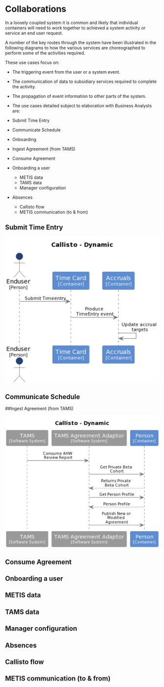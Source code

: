 # Collaborations


In a loosely coupled system it is common and likely that individual containers will need to work together to achieved a system activity or service an end user request.

A number of the key routes through the system have been illustrated in the following diagrams to how the various services are choreographed to perform some  of the activities required. 

These use cases focus on:

- The triggering event from the user or a system event.
- The communication of data to subsidiary services required to complete the activity.
- The propagation of event information to other parts of the system. 

- The use cases detailed subject to elaboration with Business Analysts are:

- Submit Time Entry
- Communicate Schedule
- Onboarding
- Ingest Agreement (from TAMS)
- Consume Agreement
- Onboarding a user
	- METIS data
	- TAMS data
	- Manager configuration
- Absences
	- Callisto flow
	- METIS communication (to & from)

## Submit Time Entry

![Submit Time Entry](./images/submittimeentry.png)

## Communicate Schedule

##Ingest Agreement (from TAMS)

![Ingest Agreement](./images/ingestAgreement.png)

## Consume Agreement

## Onboarding a user

## METIS data

## TAMS data

## Manager configuration

## Absences

## Callisto flow

## METIS communication (to & from)
